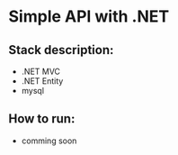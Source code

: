 # Simple API with .NET

## Stack description:

- .NET MVC
- .NET Entity
- mysql

## How to run:

- comming soon 